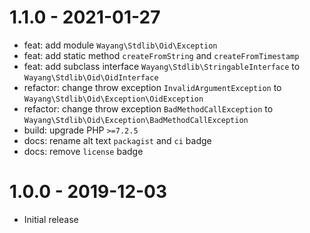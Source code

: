 # 1.1.0 - 2021-01-27
- feat: add module `Wayang\Stdlib\Oid\Exception`
- feat: add static method `createFromString` and `createFromTimestamp`
- feat: add subclass interface `Wayang\Stdlib\StringableInterface` to `Wayang\Stdlib\Oid\OidInterface`
- refactor: change throw exception `InvalidArgumentException` to `Wayang\Stdlib\Oid\Exception\OidException`
- refactor: change throw exception `BadMethodCallException` to `Wayang\Stdlib\Oid\Exception\BadMethodCallException`
- build: upgrade PHP `>=7.2.5`
- docs: rename alt text `packagist` and `ci` badge
- docs: remove `license` badge

# 1.0.0 - 2019-12-03

- Initial release